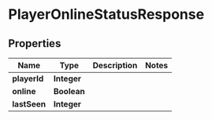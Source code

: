 

# PlayerOnlineStatusResponse


## Properties

| Name | Type | Description | Notes |
|------------ | ------------- | ------------- | -------------|
|**playerId** | **Integer** |  |  |
|**online** | **Boolean** |  |  |
|**lastSeen** | **Integer** |  |  |



